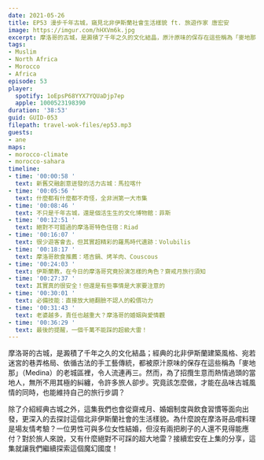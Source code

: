 ```yaml
---
date: 2021-05-26
title: EP53 漫步千年古城，窺見北非伊斯蘭社會生活樣貌 ft. 旅遊作家 唐宏安
image: https://imgur.com/hHXVm6k.jpg
excerpt: 摩洛哥的古城，是澱積了千年之久的文化結晶，原汁原味的保存在這些稱為「麥地那」（Medina）的老城區裡。除了介紹經典古城之外，這集我們也會從齋戒月、婚姻制度與飲食習慣等面向出發，更深入的去探討這個北非伊斯蘭社會的生活樣貌。接續宏安在上集的分享，這集就讓我們繼續探索這個魔幻國度！
tags:
- Muslim
- North Africa
- Morocco
- Africa
episode: 53
player:
  spotify: 1oEpsP68YYX7YQUaDjp7ep
  apple: 1000523198390
duration: '38:53'
guid: GUID-053
filepath: travel-wok-files/ep53.mp3
guests:
- ane
maps:
- morocco-climate
- morocco-sahara
timeline:
- time: '00:00:58 '
  text: 新舊交融創意迸發的活力古城：馬拉喀什
- time: '00:05:56 '
  text: 什麼都有什麼都不奇怪，全非洲第一大市集
- time: '00:08:46 '
  text: 不只是千年古城，還是個活生生的文化博物館：菲斯
- time: '00:12:51 '
  text: 絕對不可錯過的摩洛哥特色住宿：Riad
- time: '00:16:07 '
  text: 很少遊客會去，但其實超精彩的羅馬時代遺跡：Volubilis
- time: '00:18:17 '
  text: 摩洛哥飲食推薦：塔吉鍋、烤羊肉、Couscous
- time: '00:24:03 '
  text: 伊斯蘭教，在今日的摩洛哥究竟扮演怎樣的角色？齋戒月旅行須知
- time: '00:27:37 '
  text: 其實真的很安全！但還是有些事情是大家要注意的
- time: '00:30:01 '
  text: 必備技能：直接放大絕翻臉不認人的殺價功力
- time: '00:31:43 '
  text: 老婆越多，責任也越重大？摩洛哥的婚姻與愛情觀
- time: '00:36:29 '
  text: 最後的提醒，一個千萬不能踩的超級大雷！
---
```


摩洛哥的古城，是澱積了千年之久的文化結晶；經典的北非伊斯蘭建築風格、宛若迷宮的巷弄格局、依循古法的手工藝傳統，都被原汁原味的保存在這些稱為「麥地那」（Medina）的老城區裡，令人流連再三。然而，為了招攬生意而熱情過頭的當地人，無所不用其極的糾纏，令許多旅人卻步。究竟該怎麼做，才能在品味古城風情的同時，也能維持自己的旅行步調？

除了介紹經典古城之外，這集我們也會從齋戒月、婚姻制度與飲食習慣等面向出發，更深入的去探討這個北非伊斯蘭社會的生活樣貌。為什麼說在摩洛哥品嚐料理是場友情考驗？一位男性可與多位女性結婚，但沒有兩把刷子的人還不見得能應付？對於旅人來說，又有什麼絕對不可踩的超大地雷？接續宏安在上集的分享，這集就讓我們繼續探索這個魔幻國度！

